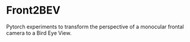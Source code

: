# Front2BEV
Pytorch experiments to transform the perspective of a monocular frontal camera to a Bird Eye View.
